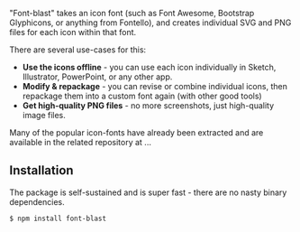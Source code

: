 
"Font-blast" takes an icon font (such as Font Awesome, Bootstrap Glyphicons, or anything from Fontello), and creates individual SVG and PNG files for each icon within that font.

There are several use-cases for this:

 - **Use the icons offline** - you can use each icon individually in Sketch, Illustrator, PowerPoint, or any other app.
 - **Modify & repackage** - you can revise or combine individual icons, then repackage them into a custom font again (with other good tools) 
 - **Get high-quality PNG files** - no more screenshots, just high-quality image files.

Many of the popular icon-fonts have already been extracted and are available in the related repository at ...

## Installation

The package is self-sustained and is super fast - there are no nasty binary dependencies. 

    $ npm install font-blast